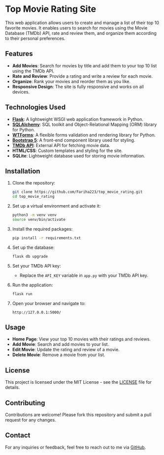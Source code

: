 # Top Movie Rating Site

This web application allows users to create and manage a list of their top 10 favorite movies. It enables users to search for movies using the Movie Database (TMDb) API, rate and review them, and organize them according to their personal preferences.

## Features

- **Add Movies**: Search for movies by title and add them to your top 10 list using the TMDb API.
- **Rate and Review**: Provide a rating and write a review for each movie.
- **Organize**: Rank your movies and reorder them as you like.
- **Responsive Design**: The site is fully responsive and works on all devices.

## Technologies Used

- **[Flask](https://flask.palletsprojects.com/)**: A lightweight WSGI web application framework in Python.
- **[SQLAlchemy](https://www.sqlalchemy.org/)**: SQL toolkit and Object-Relational Mapping (ORM) library for Python.
- **[WTForms](https://wtforms.readthedocs.io/)**: A flexible forms validation and rendering library for Python.
- **[Bootstrap 5](https://getbootstrap.com/)**: A front-end component library used for styling.
- **[TMDb API](https://www.themoviedb.org/documentation/api)**: External API for fetching movie data.
- **HTML/CSS**: Custom templates and styling for the site.
- **SQLite**: Lightweight database used for storing movie information.

## Installation

1. Clone the repository:
    ```bash
    git clone https://github.com/Fariha223/top_movie_rating.git
    cd top_movie_rating
    ```

2. Set up a virtual environment and activate it:
    ```bash
    python3 -m venv venv
    source venv/bin/activate
    ```

3. Install the required packages:
    ```bash
    pip install -r requirements.txt
    ```

4. Set up the database:
    ```bash
    flask db upgrade
    ```

5. Set your TMDb API key:
    - Replace the `API_KEY` variable in `app.py` with your TMDb API key.

6. Run the application:
    ```bash
    flask run
    ```

7. Open your browser and navigate to:
    ```
    http://127.0.0.1:5000/
    ```

## Usage

- **Home Page**: View your top 10 movies with their ratings and reviews.
- **Add Movie**: Search and add movies to your list.
- **Edit Movie**: Update the rating and review of a movie.
- **Delete Movie**: Remove a movie from your list.

## License

This project is licensed under the MIT License - see the [LICENSE](LICENSE) file for details.

## Contributing

Contributions are welcome! Please fork this repository and submit a pull request for any changes.

## Contact

For any inquiries or feedback, feel free to reach out to me via [GitHub](https://github.com/Fariha223).
